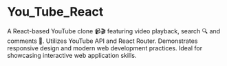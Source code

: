 # You_Tube_React
A React-based YouTube clone 📹🎬 featuring video playback, search 🔍 and comments 💬. Utilizes YouTube API and React Router. Demonstrates responsive design and modern web development practices. Ideal for showcasing interactive web application skills.
